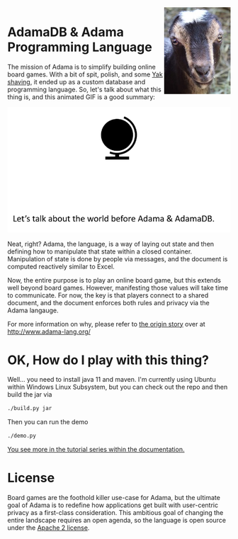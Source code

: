 <img align="right" src="docs/static/img/adama-height-196.jpg">

# AdamaDB & Adama Programming Language
The mission of Adama is to simplify building online board games. With a bit of spit, polish, and some [Yak shaving](https://en.wiktionary.org/wiki/yak_shaving), it ended up as a custom database and programming language. So, let's talk about what this thing is, and this animated GIF is a good summary:

<img src="docs/static/img/20200804-adama-introduction-animated.gif">

Neat, right? Adama, the language, is a way of laying out state and then defining how to manipulate that state within a closed container. Manipulation of state is done by people via messages, and the document is computed reactively similar to Excel.

Now, the entire purpose is to play an online board game, but this extends well beyond board games. However, manifesting those values will take time to communicate. For now, the key is that players connect to a shared document, and the document enforces both rules and privacy via the Adama langauge.

For more information on why, please refer to [the origin story](http://www.adama-lang.org/docs/why-the-origin-story) over at http://www.adama-lang.org/

# OK, How do I play with this thing?

Well... you need to install java 11 and maven. I'm currently using Ubuntu within Windows Linux Subsystem, but you can check out the repo and then build the jar via

```sh
./build.py jar
```

Then you can run the demo
```sh
./demo.py
```

[You see more in the tutorial series within the documentation.](http://www.adama-lang.org/docs/how-devkit-install)

# License

Board games are the foothold killer use-case for Adama, but the ultimate goal of Adama is to redefine how applications get built with user-centric privacy as a first-class consideration. This ambitious goal of changing the entire landscape requires an open agenda, so the language is open source under the [Apache 2 license](LICENSE).

